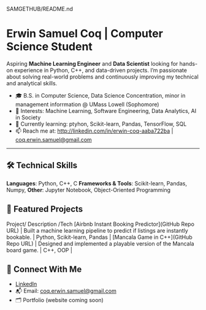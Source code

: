 SAMGETHUB/README.nd

# Erwin Samuel Coq | Computer Science Student

Aspiring **Machine Learning Engineer** and **Data Scientist** looking for hands-on experience in Python, C++, and data-driven projects. I’m passionate about solving real-world problems and continuously improving my technical and analytical skills.

- 🎓 B.S. in Computer Science, Data Science Concentration, minor in management inforrmation @ UMass Lowell (Sophomore)
- 🔬 Interests: Machine Learning, Software Engineering, Data Analytics, AI in Society
- 🚀 Currently learning: ptyhon, Scikit-learn, Pandas, TensorFlow, SQL
- 📫 Reach me at: http://linkedin.com/in/erwin-coq-aaba722ba | coq.erwin.samuel@gmail.com

---

## 🛠 Technical Skills

**Languages**: Python, C++, C
**Frameworks & Tools**: Scikit-learn, Pandas, Numpy, 
**Other**: Jupyter Notebook, Object-Oriented Programming


## 🚧 Featured Projects

 Project/ Description /Tech 
[Airbnb Instant Booking Predictor](GitHub Repo URL) | Built a machine learning pipeline to predict if listings are instantly bookable. | Python, Scikit-learn, Pandas |
[Mancala Game in C++](GitHub Repo URL) | Designed and implemented a playable version of the Mancala board game. | C++, OOP |



## 🤝 Connect With Me

- [LinkedIn](http://linkedin.com/in/erwin-coq-aaba722ba)
- 📬 Email: coq.erwin.samuel@gmail.com  
- 🗂 Portfolio (website coming soon)


